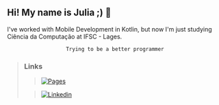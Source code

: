 ## Hi! My name is Julia ;) 👋
I've worked with Mobile Development in Kotlin, but now I'm just studying Ciência da Computação at IFSC - Lages.
<div align="center">

    Trying to be a better programmer

</div>

>### Links
>>[![Pages](https://img.shields.io/badge/PAGE-7360F2?style=flat-square&logoColor=white)](https://github.com/JuliaBolting/JuliaBolting)
>
>>[![Linkedin](https://img.shields.io/badge/Linkedin-0A66C2?style=flat-square&logo=linkedin&logoColor=white)](https://www.linkedin.com/in/julia-bolting-2368b1266/)



